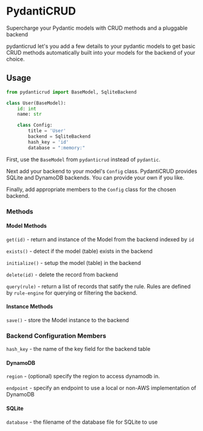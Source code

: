 # PydantiCRUD
Supercharge your Pydantic models with CRUD methods and a pluggable backend

pydanticrud let's you add a few details to your pydantic models to get basic 
CRUD methods automatically built into your models for the backend of your
choice.

## Usage

```python
from pydanticrud import BaseModel, SqliteBackend

class User(BaseModel):
    id: int
    name: str

    class Config:
        title = 'User'
        backend = SqliteBackend
        hash_key = 'id'
        database = ":memory:"
```

First, use the `BaseModel` from `pydanticrud` instead of `pydantic`.

Next add your backend to your model's `Config` class. PydantiCRUD provides SQLite
and DynamoDB backends. You can provide your own if you like.

Finally, add appropriate members to the `Config` class for the chosen backend.

### Methods

#### Model Methods

`get(id)` - return and instance of the Model from the backend indexed by `id`

`exists()` - detect if the model (table) exists in the backend

`initialize()` - setup the model (table) in the backend

`delete(id)` - delete the record from backend

`query(rule)` - return a list of records that satify the rule. Rules are
defined by `rule-engine` for querying or filtering the backend.

#### Instance Methods

`save()` - store the Model instance to the backend

### Backend Configuration Members

`hash_key` - the name of the key field for the backend table

#### DynamoDB

`region` - (optional) specify the region to access dynamodb in.

`endpoint` - specify an endpoint to use a local or non-AWS implementation of
DynamoDB

#### SQLite

`database` - the filename of the database file for SQLite to use

